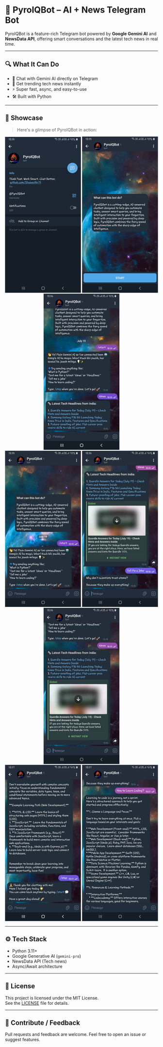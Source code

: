 # 🤖 PyroIQBot – AI + News Telegram Bot

PyroIQBot is a feature-rich Telegram bot powered by **Google Gemini AI** and **NewsData API**, offering smart conversations and the latest tech news in real time.

---

## 🔍 What It Can Do

- 💬 Chat with Gemini AI directly on Telegram
- 📰 Get trending tech news instantly
- ⚡ Super fast, async, and easy-to-use
- 🛠️ Built with Python 
---

## 📸 Showcase

> Here's a glimpse of PyroIQBot in action:

<p align="center">
  <img src="assets/pyroiqbot.1.jpeg" width="250" />
  <img src="assets/pyroiqbot.2.jpeg" width="250" />
  <img src="assets/pyroiqbot.3.jpeg" width="250" />
  <br/>
  <img src="assets/pyroiqbot.4.jpeg" width="250" />
  <img src="assets/pyroiqbot.5.jpeg" width="250" />
  <img src="assets/pyroiqbot.6.jpeg" width="250" />
  <br/>
  <img src="assets/pyroiqbot.7.jpeg" width="250" />
  <img src="assets/pyroiqbot.8.jpeg" width="250" />
</p>

---

## ⚙️ Tech Stack

- Python 3.11+
- Google Generative AI (`gemini-pro`)
- NewsData API (Tech news)
- Async/Await architecture

---

## 📄 License

This project is licensed under the MIT License.  
See the [LICENSE](LICENSE) file for details.

---

## 🙌 Contribute / Feedback

Pull requests and feedback are welcome. Feel free to open an issue or suggest features.  
